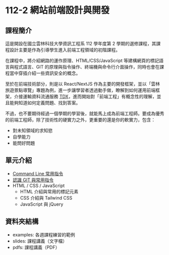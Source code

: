 # 112-2 網站前端設計與開發

## 課程簡介

這是開設在國立雲林科技大學資訊工程系 112 學年度第 2 學期的選修課程，其課程設計主要是作為引導學生進入前端工程領域的初階課程。

在課程中，將介紹網路的運作原理、HTML/CSS/JavaScript 等建構網頁的標記語言與程式語言、GIT 的原理與指令操作、終端機與命令行介面操作，同時也會在課程當中穿插介紹一些資訊安全的概念。

至於在前端技術部分，則是以 React/NextJS 作為主要的開發框架，並以「雲林旅遊景點導覽」專題為例，進一步讓學習者透過動手做，瞭解到如何運用前端框架，介接運輸資料流通服務 [TDX](https://tdx.transportdata.tw/api-service/swagger)，進而開始對「前端工程」有概念性的理解，並且能夠知道如何定義問題、找到答案。

不過，也不要期待經過一個學期的學習後，就能馬上成為前端工程師。要成為優秀的前端工程師，除了技術性的硬實力之外，更重要的還是你的軟實力，包含：
- 對未知領域的求知慾
- 自學能力
- 能問好問題

## 單元介紹

- [Command Line 常用指令](pdfs/cli.pdf)
- [認識 GIT 與常用指令](pdfs/git.pdf)
- HTML / CSS / JavaScript
  - HTML 介紹與常用的標記元素
  - CSS 介紹與 Tailwind CSS
  - JavaScript 與 jQuery

## 資料夾結構

- examples: 各週課程練習的範例
- slides: 課程講義（文字檔）
- pdfs: 課程講義（PDF）